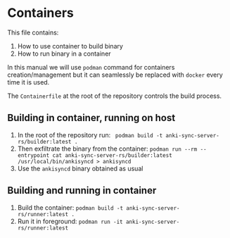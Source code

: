 # Containers 

This file contains:

1. How to use container to build binary
2. How to run binary in a container

In this manual we will use `podman` command for containers creation/management but it can seamlessly be replaced with `docker` every time it is used.

The `Containerfile` at the root of the repository controls the build process.

## Building in container, running on host

1. In the root of the repository run:
 ``` podman build -t anki-sync-server-rs/builder:latest .```
2. Then exfiltrate the binary from the container: 
```podman run --rm --entrypoint cat anki-sync-server-rs/builder:latest /usr/local/bin/ankisyncd > ankisyncd```
3. Use the `ankisyncd` binary obtained as usual


## Building and running in container

1. Build the container: ```podman build -t anki-sync-server-rs/runner:latest .```
2. Run it in foreground: ```podman run -it anki-sync-server-rs/runner:latest```


